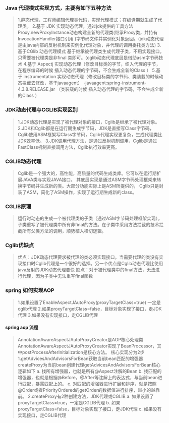 ### Java 代理模式实现方式，主要有如下五种方法
>1.静态代理，工程师编辑代理类代码，实现代理模式；在编译期就生成了代理类。
 2.基于 JDK 实现动态代理，通过jdk提供的工具方法Proxy.newProxyInstance动态构建全新的代理类(继承Proxy类，并持有InvocationHandler接口引用 )字节码文件并实例化对象返回。(jdk动态代理是由java内部的反射机制来实例化代理对象，并代理的调用委托类方法)
 3.基于CGlib 动态代理模式 基于继承被代理类生成代理子类，不用实现接口。只需要被代理类是非final 类即可。(cglib动态代理底层是借助asm字节码技术
 4.基于 Aspectj 实现动态代理（修改目标类的字节，织入代理的字节，在程序编译的时候 插入动态代理的字节码，不会生成全新的Class ）
 5.基于 instrumentation 实现动态代理（修改目标类的字节码、类装载的时候动态拦截去修改，基于javaagent） -javaagent:spring-instrument-4.3.8.RELEASE.jar （类装载的时候 插入动态代理的字节码，不会生成全新的Class ）

### JDK动态代理与CGLIB实现区别
> 1.JDK动态代理是实现了被代理对象的接口，Cglib是继承了被代理对象。
> 2.JDK和Cglib都是在运行期生成字节码，JDK是直接写Class字节码，Cglib使用ASM框架写Class字节码，Cglib代理实现更复杂，生成代理类比JDK效率低。
> 3.JDK调用代理方法，是通过反射机制调用，Cglib是通过FastClass机制直接调用方法，Cglib执行效率更高。


### CGLIB动态代理
> Cglib是一个强大的，高性能，高质量的代码生成类库。它可以在运行期扩展JAVA类与实现JAVA接口。
其底层实现是通过ASM字节码处理框架来转换字节码并生成新的类。大部分功能实际上是ASM所提供的，
Cglib只是封装了ASM，简化了ASM操作，实现了运行期生成新的class。


### CGLIB原理
>运行时动态的生成一个被代理类的子类（通过ASM字节码处理框架实现），子类重写了被代理类中所有非final的方法。在子类中采用方法拦截的技术拦截所有父类方法的调用，顺势植入横切逻辑。

### Cglib优缺点
>优点：JDK动态代理要求被代理的类必须实现接口，当需要代理的类没有实现接口时Cglib代理是一个很好的选择。另一个优点是Cglib动态代理比使用java反射的JDK动态代理要快
 缺点：对于被代理类中的final方法，无法进行代理，因为子类中无法重写final函数

### spring 如何实现AOP
>1.如果设置了EnableAspectJAutoProxy(proxyTargetClass=true) 一定是cglib代理
>2.如果proxyTargetClass=false，目标对象实现了接口，走JDK代理
>3.如果没有实现接口，走CGLIB代理

#### spring aop 流程
>AnnotationAwareAspectJAutoProxyCreator是AOP核心处理类
 AnnotationAwareAspectJAutoProxyCreator实现了BeanProcessor，其中postProcessAfterInitialization是核心方法。
 核心实现分为2步
 1.getAdvicesAndAdvisorsForBean获取当前bean匹配的增强器 createProxy为当前bean创建代理getAdvicesAndAdvisorsForBean核心逻辑如下
  a. 找所有增强器，也就是所有@Aspect注解的Bean
  b. 找匹配的增强器，也就是根据@Before，@After等注解上的表达式，与当前bean进行匹配，暴露匹配上的。
  c. 对匹配的增强器进行扩展和排序，就是按照@Order或者PriorityOrdered的getOrder的数据值进行排序，越小的越靠前。
 2.createProxy有2种创建方法，JDK代理或CGLIB
  a. 如果设置了proxyTargetClass=true，一定是CGLIB代理
  b. 如果proxyTargetClass=false，目标对象实现了接口，走JDK代理
  c. 如果没有实现接口，走CGLIB代理
